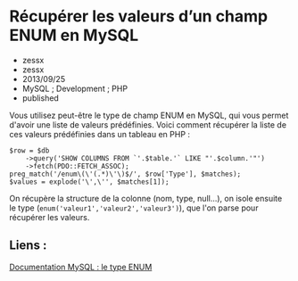 # Récupérer les valeurs d’un champ ENUM en MySQL
- zessx
- zessx
- 2013/09/25
- MySQL ; Development ; PHP
- published

Vous utilisez peut-être le type de champ ENUM en MySQL, qui vous permet d'avoir une liste de valeurs prédéfinies. Voici comment récupérer la liste de ces valeurs prédéfinies dans un tableau en PHP :

	$row = $db
	    ->query('SHOW COLUMNS FROM `'.$table.'` LIKE "'.$column.'"')
	    ->fetch(PDO::FETCH_ASSOC);
	preg_match('/enum\(\'(.*)\'\)$/', $row['Type'], $matches);
	$values = explode('\',\'', $matches[1]);

On récupère la structure de la colonne (nom, type, null...), on isole ensuite le type (`enum('valeur1','valeur2','valeur3')`), que l'on parse pour récupérer les valeurs.

## Liens :
[Documentation MySQL : le type ENUM](http://dev.mysql.com/doc/refman/5.0/en/enum.html)